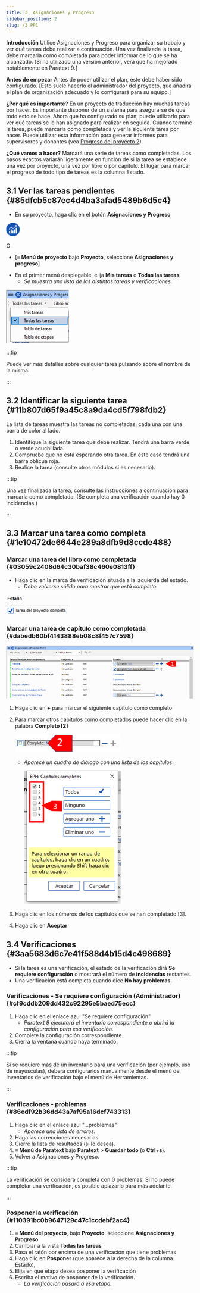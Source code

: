```yaml
---
title: 3. Asignaciones y Progreso
sidebar_position: 2
slug: /3.PP1
---
```




**Introducción** Utilice Asignaciones y Progreso para organizar su trabajo y ver qué tareas debe realizar a continuación. Una vez finalizada la tarea, debe marcarla como completada para poder informar de lo que se ha alcanzado. [Si ha utilizado una versión anterior, verá que ha mejorado notablemente en Paratext 9.]


**Antes de empezar** Antes de poder utilizar el plan, éste debe haber sido configurado. [Esto suele hacerlo el administrador del proyecto, que añadirá el plan de organización adecuado y lo configurará para su equipo.]


**¿Por qué es importante?** En un proyecto de traducción hay muchas tareas por hacer. Es importante disponer de un sistema para asegurarse de que todo esto se hace. Ahora que ha configurado su plan, puede utilizarlo para ver qué tareas se le han asignado para realizar en seguida. Cuando termine la tarea, puede marcarla como completada y ver la siguiente tarea por hacer. Puede utilizar esta información para generar informes para supervisores y donantes (vea [Progreso del proyecto 2](/6.PP2)).


**¿Qué vamos a hacer?** Marcará una serie de tareas como completadas. Los pasos exactos variarán ligeramente en función de si la tarea se establece una vez por proyecto, una vez por libro o por capítulo. El lugar para marcar el progreso de todo tipo de tareas es la columna Estado.


## 3.1 Ver las tareas pendientes {#85dfcb5c87ec4d4ba3afad5489b6d5c4}


<div class='notion-row'>
<div class='notion-column' style={{width: 'calc((100% - (min(32px, 4vw) * 1)) * 0.5)'}}>

- En su proyecto, haga clic en el botón **Asignaciones y Progreso**

</div><div className='notion-spacer'></div>

<div class='notion-column' style={{width: 'calc((100% - (min(32px, 4vw) * 1)) * 0.5)'}}>


![](./861894244.png)


</div><div className='notion-spacer'></div>
</div>

O

- [**≡ Menú de proyecto** bajo **Proyecto**, seleccione **Asignaciones y progreso**]

<div class='notion-row'>
<div class='notion-column' style={{width: 'calc((100% - (min(32px, 4vw) * 1)) * 0.5)'}}>

- En el primer menú desplegable, elija **Mis tareas** o **Todas las tareas**
    - _Se muestra una lista de las distintas tareas y verificaciones._

</div><div className='notion-spacer'></div>

<div class='notion-column' style={{width: 'calc((100% - (min(32px, 4vw) * 1)) * 0.5)'}}>


![](./1194388438.png)


</div><div className='notion-spacer'></div>
</div>

:::tip

Puede ver más detalles sobre cualquier tarea pulsando sobre el nombre de la misma.

:::




## 3.2 Identificar la siguiente tarea {#11b807d65f9a45c8a9da4cd5f798fdb2}


La lista de tareas muestra las tareas no completadas, cada una con una barra de color al lado.

1. Identifique la siguiente tarea que debe realizar. Tendrá una barra verde o verde acuchillada.
2. Compruebe que no está esperando otra tarea. En este caso tendrá una barra oblicua roja.
3. Realice la tarea (consulte otros módulos si es necesario).

:::tip

Una vez finalizada la tarea, consulte las instrucciones a continuación para marcarla como completada. (Se completa una verificación cuando hay 0 incidencias.)

:::




## 3.3 Marcar una tarea como completa {#1e10472de6644e289a8dfb9d8ccde488}


### Marcar una tarea del libro como completada {#03059c2408d64c30baf38c460e0813ff}


<div class='notion-row'>
<div class='notion-column' style={{width: 'calc((100% - (min(32px, 4vw) * 1)) * 0.5)'}}>

- Haga clic en la marca de verificación situada a la izquierda del estado.
    - _Debe volverse sólido para mostrar que está completo._

</div><div className='notion-spacer'></div>

<div class='notion-column' style={{width: 'calc((100% - (min(32px, 4vw) * 1)) * 0.49999999999999994)'}}>


![](./954238022.png)


</div><div className='notion-spacer'></div>
</div>

### Marcar una tarea de capítulo como completada {#dabedb60bf4143888eb08c8f457c7598}


![](./498799590.png)

1. Haga clic en **+** para marcar el siguiente capítulo como completo
2. Para marcar otros capítulos como completados puede hacer clic en la palabra **Completo [2]**

    ![](./57914603.png)

    - _Aparece un cuadro de diálogo con una lista de los capítulos_.

        ![](./2100928914.png)

3. Haga clic en los números de los capítulos que se han completado [3].
4. Haga clic en **Aceptar**

## 3.4 Verificaciones {#3aa5683d6c7e41f588d4b15d4c498689}

- Si la tarea es una verificación, el estado de la verificación dirá **Se requiere configuración** o mostrará el número de **incidencias** restantes.
- Una verificación está completa cuando dice **No hay problemas**.

### Verificaciones - Se requiere configuración (Administrador) {#cf9cddb209dd432c92295e5baed75ecc}

1. Haga clic en el enlace azul "Se requiere configuración"
    - _Paratext 9 ejecutará el inventario correspondiente o abrirá la configuración para esa verificación._
2. Complete la configuración correspondiente.
3. Cierra la ventana cuando haya terminado.

:::tip

Si se requiere más de un inventario para una verificación (por ejemplo, uso de mayúsculas), deberá configurarlos manualmente desde el menú de Inventarios de verificación bajo el menú de Herramientas.

:::




### Verificaciones - problemas {#86edf92b36dd43a7af95a16dcf743313}

1. Haga clic en el enlace azul "…problemas"
    - _Aparece una lista de errores._
2. Haga las correcciones necesarias.
3. Cierre la lista de resultados (si lo desea).
4. **≡ Menú de Paratext** bajo **Paratext** &gt; **Guardar todo** (o **Ctrl**+**s**).
5. Volver a Asignaciones y Progreso.

:::tip

La verificación se considera completa con 0 problemas. Si no puede completar una verificación, es posible aplazarlo para más adelante.

:::




### Posponer la verificación {#110391bc0b9647129c47c1ccdebf2ac4}

1. **≡ Menú del proyecto**, bajo **Proyecto**, seleccione **Asignaciones y Progreso**
2. Cambiar a la vista **Todas las tareas**
3. Pasa el ratón por encima de una verificación que tiene problemas
4. Haga clic en **Posponer** (que aparece a la derecha de la columna Estado),
5. Elija en qué etapa desea posponer la verificación
6. Escriba el motivo de posponer de la verificación.
    - _La verificación pasará a esa etapa._
